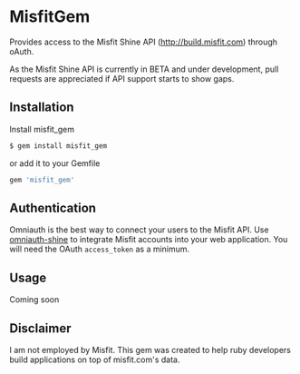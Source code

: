 MisfitGem
==========

Provides access to the Misfit Shine API (http://build.misfit.com) through oAuth.

As the Misfit Shine API is currently in BETA and under development, pull requests are appreciated if API support starts to show gaps.

## Installation

Install misfit_gem

```bash
$ gem install misfit_gem
```

or add it to your Gemfile

```ruby
gem 'misfit_gem'
```

## Authentication

Omniauth is the best way to connect your users to the Misfit API. Use [omniauth-shine](https://github.com/socialworkout/omniauth-shine) to integrate Misfit accounts into your web application. You will need the OAuth `access_token` as a minimum.

## Usage

Coming soon

## Disclaimer

I am not employed by Misfit. This gem was created to help ruby developers build applications on top of misfit.com's data.

